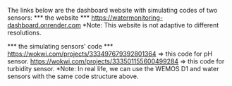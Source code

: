 The links below are the dashboard website with simulating codes of two sensors:
*** the website ***
https://watermonitoring-dashboard.onrender.com
*Note: This website is not adaptive to different resolutions.

*** the simulating sensors' code ***
https://wokwi.com/projects/333497679392801364 => this code for pH sensor.
https://wokwi.com/projects/333501155600499284 => this code for turbidity sensor.
*Note: In real life, we can use the WEMOS D1 and water sensors with the same code structure above.

